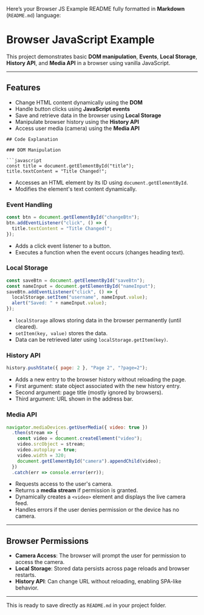 Here’s your Browser JS Example README fully formatted in **Markdown** (`README.md`) language:

# Browser JavaScript Example

This project demonstrates basic **DOM manipulation**, **Events**, **Local Storage**, **History API**, and **Media API** in a browser using vanilla JavaScript.

---

## Features

- Change HTML content dynamically using the **DOM**  
- Handle button clicks using **JavaScript events**  
- Save and retrieve data in the browser using **Local Storage**  
- Manipulate browser history using the **History API**  
- Access user media (camera) using the **Media API**

````
## Code Explanation

### DOM Manipulation

```javascript
const title = document.getElementById("title");
title.textContent = "Title Changed!";
````

* Accesses an HTML element by its ID using `document.getElementById`.
* Modifies the element's text content dynamically.

### Event Handling

```javascript
const btn = document.getElementById("changeBtn");
btn.addEventListener("click", () => {
  title.textContent = "Title Changed!";
});
```

* Adds a click event listener to a button.
* Executes a function when the event occurs (changes heading text).

### Local Storage

```javascript
const saveBtn = document.getElementById("saveBtn");
const nameInput = document.getElementById("nameInput");
saveBtn.addEventListener("click", () => {
  localStorage.setItem("username", nameInput.value);
  alert("Saved: " + nameInput.value);
});
```

* `localStorage` allows storing data in the browser permanently (until cleared).
* `setItem(key, value)` stores the data.
* Data can be retrieved later using `localStorage.getItem(key)`.

### History API

```javascript
history.pushState({ page: 2 }, "Page 2", "?page=2");
```

* Adds a new entry to the browser history without reloading the page.
* First argument: state object associated with the new history entry.
* Second argument: page title (mostly ignored by browsers).
* Third argument: URL shown in the address bar.

### Media API

```javascript
navigator.mediaDevices.getUserMedia({ video: true })
  .then(stream => {
    const video = document.createElement("video");
    video.srcObject = stream;
    video.autoplay = true;
    video.width = 320;
    document.getElementById("camera").appendChild(video);
  })
  .catch(err => console.error(err));
```

* Requests access to the user's camera.
* Returns a **media stream** if permission is granted.
* Dynamically creates a `<video>` element and displays the live camera feed.
* Handles errors if the user denies permission or the device has no camera.

---

## Browser Permissions

* **Camera Access**: The browser will prompt the user for permission to access the camera.
* **Local Storage**: Stored data persists across page reloads and browser restarts.
* **History API**: Can change URL without reloading, enabling SPA-like behavior.

---


This is ready to save directly as `README.md` in your project folder.
```
